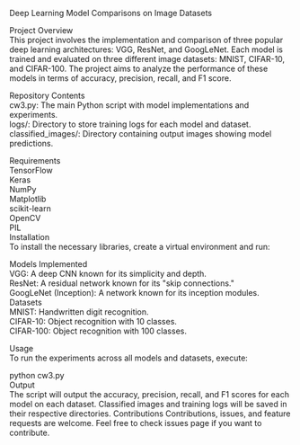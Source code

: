 Deep Learning Model Comparisons on Image Datasets

Project Overview  
This project involves the implementation and comparison of three popular deep learning architectures: VGG, ResNet, and GoogLeNet. Each model is trained and evaluated on three different image datasets: MNIST, CIFAR-10, and CIFAR-100. The project aims to analyze the performance of these models in terms of accuracy, precision, recall, and F1 score.

Repository Contents  
cw3.py: The main Python script with model implementations and experiments.  
logs/: Directory to store training logs for each model and dataset.  
classified_images/: Directory containing output images showing model predictions.  

Requirements  
TensorFlow  
Keras  
NumPy  
Matplotlib  
scikit-learn  
OpenCV    
PIL  
Installation  
To install the necessary libraries, create a virtual environment and run:  



Models Implemented  
VGG: A deep CNN known for its simplicity and depth.  
ResNet: A residual network known for its "skip connections."  
GoogLeNet (Inception): A network known for its inception modules. 
Datasets  
MNIST: Handwritten digit recognition.  
CIFAR-10: Object recognition with 10 classes.  
CIFAR-100: Object recognition with 100 classes.  

Usage  
To run the experiments across all models and datasets, execute:  


python cw3.py  
Output  
The script will output the accuracy, precision, recall, and F1 scores for each model on each dataset.
Classified images and training logs will be saved in their respective directories.
Contributions
Contributions, issues, and feature requests are welcome. Feel free to check issues page if you want to contribute.
